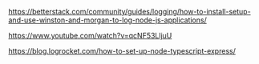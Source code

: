 https://betterstack.com/community/guides/logging/how-to-install-setup-and-use-winston-and-morgan-to-log-node-js-applications/

https://www.youtube.com/watch?v=qcNF53LljuU

https://blog.logrocket.com/how-to-set-up-node-typescript-express/
